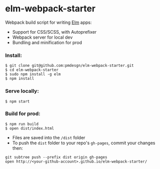# elm-webpack-starter

Webpack build script for writing [Elm](http://elm-lang.org/) apps:

* Support for CSS/SCSS, with Autoprefixer
* Webpack server for local dev
* Bundling and minification for prod


### Install:
```
$ git clone git@github.com:pmdesgn/elm-webpack-starter.git
$ cd elm-webpack-starter
$ sudo npm install -g elm
$ npm install
```

### Serve locally:
```
$ npm start
```

### Build for prod:
```
$ npm run build
$ open dist/index.html
```

* Files are saved into the `/dist` folder
* To push the `dist` folder to your repo's `gh-pages`, commit your changes then:
```
git subtree push --prefix dist origin gh-pages
open http://<your-github-account>.github.io/elm-webpack-starter/
```
